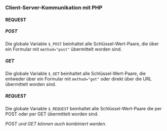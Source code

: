 ### Client-Server-Kommunikation mit PHP

#### REQUEST

##### POST
Die globale Variable `$_POST` beinhaltet alle Schlüssel-Wert-Paare, die über ein Formular mit `method="post"` übermittelt worden sind.

##### GET
Die globale Variable `$_GET` beinhaltet alle Schlüssel-Wert-Paare, die entweder über ein Formular mit `method="get"` oder direkt über die URL übermittelt worden sind.

##### REQUEST
Die globale Variable `$_REQUEST` beinhaltet alle Schlüssel-Wert-Paare die per POST oder per GET übermittelt worden sind.

*POST und GET können auch kombiniert werden.* 

<!--stackedit_data:
eyJoaXN0b3J5IjpbODQ4OTQwOTNdfQ==
-->